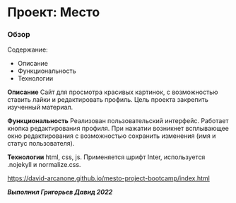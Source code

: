 # Проект: Место

### Обзор
Содержание:
* Описание
* Функциональность
* Технологии

**Описание**
Сайт для просмотра красивых картинок, с возможностью ставить лайки и редактировать профиль.
Цель проекта закрепить изученный материал.

**Функциональность**
Реализован пользовательский интерфейс. Работает кнопка редактирования профиля.
При нажатии возникнет всплывающее окно редактирования с возможностью сохранить изменения
(имя и статус пользователя).

**Технологии**
html, css, js. Применяется шрифт Inter,
используется .nojekyll и normalize.css.

https://david-arcanone.github.io/mesto-project-bootcamp/index.html

***Выполнил Григорьев Давид 2022***


